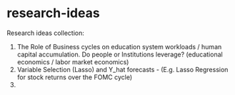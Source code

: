 # research-ideas
Research ideas collection:
1) The Role of Business cycles on education system workloads / human capital accumulation. Do people or Institutions leverage? (educational economics / labor market economics)
2) Variable Selection (Lasso) and Y_hat forecasts - (E.g. Lasso Regression for stock returns over the FOMC cycle)
3) 
